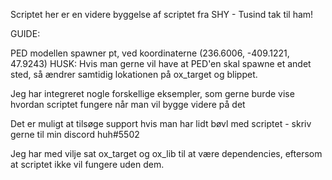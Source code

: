 Scriptet her er en videre byggelse af scriptet fra SHY - Tusind tak til ham!

GUIDE:

PED modellen spawner pt, ved koordinaterne (236.6006, -409.1221, 47.9243)
HUSK: Hvis man gerne vil have at PED'en skal spawne et andet sted, så ændrer samtidig lokationen på ox_target og blippet.

Jeg har integreret nogle forskellige eksempler, som gerne burde vise hvordan scriptet fungere når man vil bygge videre på det

Det er muligt at tilsøge support hvis man har lidt bøvl med scriptet - skriv gerne til min discord huh#5502

Jeg har med vilje sat ox_target og ox_lib til at være dependencies, eftersom at scriptet ikke vil fungere uden dem.
